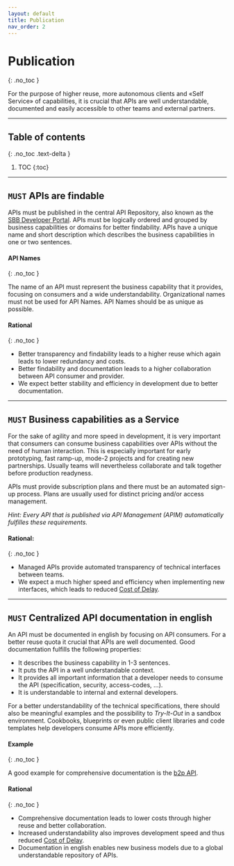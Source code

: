 ```yaml
---
layout: default
title: Publication
nav_order: 2
---
```


Publication
===========
{: .no_toc }

For the purpose of higher reuse, more autonomous clients and «Self Service» of capabilities, it is crucial that APIs are well understandable, documented and easily accessible to other teams and external partners.

---

## Table of contents
{: .no_toc .text-delta }

1. TOC
{:toc}

---

## `MUST` APIs are findable

APIs must be published in the central API Repository, also known as the [SBB Developer Portal](https://developer.sbb.ch). APIs must be logically ordered and grouped by business capabilities or domains for better findability. APIs have a unique name and short description which describes the business capabilities in one or two sentences.

#### API Names
{: .no_toc }

The name of an API must represent the business capability that it provides, focusing on consumers and a wide understandability. Organizational names must not be used for API Names. API Names should be as unique as possible.

#### Rational
{: .no_toc }

- Better transparency and findability leads to a higher reuse which again leads to lower redundancy and costs.
- Better findability and documentation leads to a higher collaboration between API consumer and provider.
- We expect better stability and efficiency in development due to better documentation.

---

## `MUST` Business capabilities as a Service

For the sake of agility and more speed in development, it is very important that consumers can consume business capabilities over APIs without the need of human interaction. This is especially important for early prototyping, fast ramp-up, mode-2 projects and for creating new partnerships. Usually teams will nevertheless collaborate and talk together before production readyness.

APIs must provide subscription plans and there must be an automated sign-up process. Plans are usually used for distinct pricing and/or access management.

*Hint: Every API that is published via API Management (APIM) automatically fulfilles these requirements.*

#### Rational:
{: .no_toc }
- Managed APIs provide automated transparency of technical interfaces between teams.
- We expect a much higher speed and efficiency when implementing new interfaces, which leads to reduced [Cost of Delay](https://en.wikipedia.org/wiki/Cost_of_delay).

---

## `MUST` Centralized API documentation in english

An API must be documented in english by focusing on API consumers. For a better reuse quota it crucial that APIs are well documented. Good documentation fulfills the following properties:
- It describes the business capability in 1-3 sentences.
- It puts the API in a well understandable context.
- It provides all important information that a developer needs to consume the API (specification, security, access-codes, ...).
- It is understandable to internal and external developers.

For a better understandability of the technical specifications, there should also be meaningful examples and the possibility to *Try-It-Out* in a sandbox environment. Cookbooks, blueprints or even public client libraries and code templates help developers consume APIs more efficiently.

#### Example
{: .no_toc }

A good example for comprehensive documentation is the [b2p API](https://developer.sbb.ch/api/16/b2p).

#### Rational
{: .no_toc }
- Comprehensive documentation leads to lower costs through higher reuse and better collaboration.
- Increased understandability also improves development speed and thus reduced [Cost of Delay](https://en.wikipedia.org/wiki/Cost_of_delay).
- Documentation in english enables new business models due to a global understandable repository of APIs.
